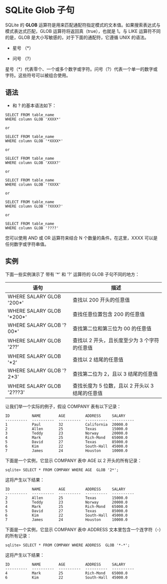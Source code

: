 
# SQLite Glob 子句

SQLite 的 **GLOB** 运算符是用来匹配通配符指定模式的文本值。如果搜索表达式与模式表达式匹配，GLOB 运算符将返回真（true），也就是 1。与 LIKE 运算符不同的是，GLOB 是大小写敏感的，对于下面的通配符，它遵循 UNIX 的语法。

*   星号 （*）

*   问号 （?）

星号（*）代表零个、一个或多个数字或字符。问号（?）代表一个单一的数字或字符。这些符号可以被组合使用。

## 语法

* 和 ? 的基本语法如下：

```
SELECT FROM table_name
WHERE column GLOB 'XXXX*'

or

SELECT FROM table_name
WHERE column GLOB '*XXXX*'

or

SELECT FROM table_name
WHERE column GLOB 'XXXX?'

or

SELECT FROM table_name
WHERE column GLOB '?XXXX'

or

SELECT FROM table_name
WHERE column GLOB '?XXXX?'

or

SELECT FROM table_name
WHERE column GLOB '????'

```

您可以使用 AND 或 OR 运算符来结合 N 个数量的条件。在这里，XXXX 可以是任何数字或字符串值。

## 实例

下面一些实例演示了 带有 '\*' 和 '?' 运算符的 GLOB 子句不同的地方：

| 语句 | 描述 |
| --- | --- |
| WHERE SALARY GLOB '200\*' | 查找以 200 开头的任意值 |
| WHERE SALARY GLOB '\*200*' | 查找任意位置包含 200 的任意值 |
| WHERE SALARY GLOB '?00\*' | 查找第二位和第三位为 00 的任意值 |
| WHERE SALARY GLOB '2??' | 查找以 2 开头，且长度至少为 3 个字符的任意值 |
| WHERE SALARY GLOB '\*2' | 查找以 2 结尾的任意值 |
| WHERE SALARY GLOB '?2\*3' | 查找第二位为 2，且以 3 结尾的任意值 |
| WHERE SALARY GLOB '2???3' | 查找长度为 5 位数，且以 2 开头以 3 结尾的任意值 |

让我们举一个实际的例子，假设 COMPANY 表有以下记录：

```
ID          NAME        AGE         ADDRESS     SALARY
----------  ----------  ----------  ----------  ----------
1           Paul        32          California  20000.0
2           Allen       25          Texas       15000.0
3           Teddy       23          Norway      20000.0
4           Mark        25          Rich-Mond   65000.0
5           David       27          Texas       85000.0
6           Kim         22          South-Hall  45000.0
7           James       24          Houston     10000.0

```

下面是一个实例，它显示 COMPANY 表中 AGE 以 2 开头的所有记录：

```
sqlite> SELECT * FROM COMPANY WHERE AGE  GLOB '2*';

```

这将产生以下结果：

```
ID          NAME        AGE         ADDRESS     SALARY
----------  ----------  ----------  ----------  ----------
2           Allen       25          Texas       15000.0
3           Teddy       23          Norway      20000.0
4           Mark        25          Rich-Mond   65000.0
5           David       27          Texas       85000.0
6           Kim         22          South-Hall  45000.0
7           James       24          Houston     10000.0

```

下面是一个实例，它显示 COMPANY 表中 ADDRESS 文本里包含一个连字符（-）的所有记录：

```
sqlite> SELECT * FROM COMPANY WHERE ADDRESS  GLOB '*-*';

```

这将产生以下结果：

```
ID          NAME        AGE         ADDRESS     SALARY
----------  ----------  ----------  ----------  ----------
4           Mark        25          Rich-Mond   65000.0
6           Kim         22          South-Hall  45000.0

```


